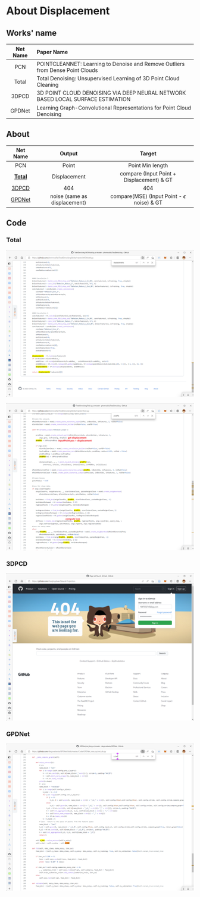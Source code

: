 # About Displacement

## Works' name

| Net Name | Paper Name                                                   |
| :------: | :----------------------------------------------------------- |
|   PCN    | POINTCLEANNET: Learning to Denoise and Remove Outliers from Dense Point Clouds |
|  Total   | Total Denoising: Unsupervised Learning of 3D Point Cloud Cleaning |
|  3DPCD   | 3D POINT CLOUD DENOISING VIA DEEP NEURAL NETWORK BASED LOCAL SURFACE ESTIMATION |
|  GPDNet  | Learning Graph-Convolutional Representations for Point Cloud Denoising |



## About

|      Net Name       |            Output            |                       Target                       |
| :-----------------: | :--------------------------: | :------------------------------------------------: |
|         PCN         |            Point             |                  Point Min length                  |
| [**Total**](#Total) |         Displacement         |     compare (Input Point + Displacement) & GT      |
|   [3DPCD](#3DPCD)   |             404              |                        404                         |
|  [GPDNet](#GPDNet)  | noise (same as displacement) | compare(MSE) (Input Point - $\epsilon$ noise) & GT |

## Code

### Total

![image-20230120162930139](./DisplacementAbout.assets/image-20230120162930139.png)

![image-20230120163207896](./DisplacementAbout.assets/image-20230120163207896.png)

### 3DPCD

![image-20230120163342804](./DisplacementAbout.assets/image-20230120163342804.png)

### GPDNet

![image-20230120164818286](./DisplacementAbout.assets/image-20230120164818286.png)